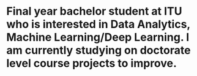# Final year bachelor student at ITU who is interested in Data Analytics, Machine Learning/Deep Learning. I am currently studying on doctorate level course projects to improve.  

